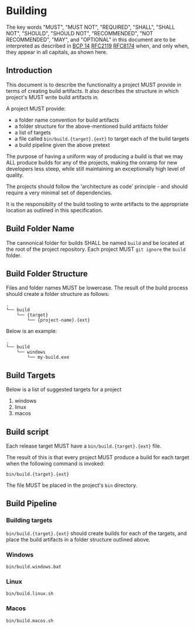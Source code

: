 # Building

The key words "MUST", "MUST NOT", "REQUIRED", "SHALL", "SHALL NOT", "SHOULD", "SHOULD NOT", "RECOMMENDED", "NOT RECOMMENDED", "MAY", and "OPTIONAL" in this document are to be interpreted as described in [BCP 14](https://tools.ietf.org/html/bcp14) [RFC2119](https://tools.ietf.org/html/rfc2119) [RFC8174](https://tools.ietf.org/html/rfc8174) when, and only when, they appear in all capitals, as shown here.


## Introduction

This document is to describe the functionality a project MUST provide in terms of creating build artifacts. It also describes the structure in which project's MUST write build artifacts in.

A project MUST provide:

 - a folder name convention for build artifacts
 - a folder structure for the above-mentioned build artifacts folder
 - a list of targets
 - a file called `bin/build.{target}.{ext}` to target each of the build targets
 - a build pipeline given the above pretext

The purpose of having a uniform way of producing a build is that we may ALL produce builds for any of the projects, making the onramp for new developers less steep, while still maintaining an exceptionally high level of quality.

The projects should follow the 'architecture as code' principle - and should require a very minimal set of dependencies. 

It is the responsibilty of the build tooling to write artifacts to the appropriate location as outlined in this specification.

## Build Folder Name

The cannonical folder for builds SHALL be named `build` and be located at the root of the project repository.
Each project MUST `git ignore` the `build` folder.

## Build Folder Structure

Files and folder names MUST be lowercase.
The result of the build process should create a folder structure as follows:

```
.
└── build
    └── {target}
        └── {project-name}.{ext}
```


Below is an example:
```
.
└── build
    └── windows
        └── my-build.exe
```

## Build Targets

Below is a list of suggested targets for a project
1. windows
2. linux
3. macos

## Build script

Each release target MUST have a `bin/build.{target}.{ext}` file.

The result of this is that every project MUST produce a build for each target when the following command is invoked:

```
bin/build.{target}.{ext}
```

The file MUST be placed in the project's `bin` directory.

## Build Pipeline

### Building targets

`bin/build.{target}.{ext}` should create builds for each of the targets, and place the build artifacts in a folder structure outlined above.

### Windows

```
bin/build.windows.bat
```

### Linux

```
bin/build.linux.sh
```

### Macos

```
bin/build.macos.sh
```
